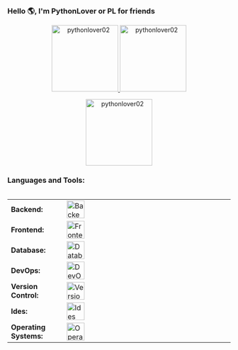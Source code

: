 ### Hello 🌎, I'm PythonLover or PL for friends
<div align="center">
  <a href="https://github.com/pythonlover02">
    <img height="150em" src="https://github-readme-stats.vercel.app/api/top-langs?username=pythonlover02&show_icons=true&locale=en&layout=compact&theme=tokyonight" alt="pythonlover02"/>
    <img height="150em" src="https://github-readme-stats.vercel.app/api?username=pythonlover02&show_icons=true&locale=en&layout=compact&theme=tokyonight" alt="pythonlover02"/>
  </a>
</div>
<p align="center">
  <a href="https://github.com/pythonlover02">
    <img src="https://github-readme-streak-stats.herokuapp.com/?user=pythonlover02&&theme=tokyonight" alt="pythonlover02" height="150em"/>
  </a>
</p>

<h3 align="left">Languages and Tools:</h3>
<div style="display: flex; flex-direction: column; height: 100%;">
    <table style="width: 100%; border-collapse: collapse;">
        <tr>
            <td style="font-weight: bold; padding-right: 10px; vertical-align: middle; border: none; width: 25%;">Backend:</td>
            <td style="vertical-align: middle; width: 75%;"><img height="40" src="https://skillicons.dev/icons?i=python,c,lua" alt="Backend"/></td>
        </tr>
        <tr>
            <td style="font-weight: bold; padding-right: 10px; vertical-align: middle; border: none; width: 25%;">Frontend:</td>
            <td style="vertical-align: middle; width: 75%;"><img height="40" src="https://skillicons.dev/icons?i=flutter" alt="Frontend"/></td>
        </tr>
        <tr>
            <td style="font-weight: bold; padding-right: 10px; vertical-align: middle; border: none; width: 25%;">Database:</td>
            <td style="vertical-align: middle; width: 75%;"><img height="40" src="https://skillicons.dev/icons?i=mysql" alt="Database"/></td>
        </tr>
        <tr>
            <td style="font-weight: bold; padding-right: 10px; vertical-align: middle; border: none; width: 25%;">DevOps:</td>
            <td style="vertical-align: middle; width: 75%;"><img height="40" src="https://skillicons.dev/icons?i=docker" alt="DevOps"/></td>
        </tr>
        <tr>
            <td style="font-weight: bold; padding-right: 10px; vertical-align: middle; border: none; width: 25%;">Version Control:</td>
            <td style="vertical-align: middle; width: 75%;"><img height="40" src="https://skillicons.dev/icons?i=git,github,gitlab" alt="Version Control"/></td>
        </tr>
        <tr>
            <td style="font-weight: bold; padding-right: 10px; vertical-align: middle; border: none; width: 25%;">Ides:</td>
            <td style="vertical-align: middle; width: 75%;"><img height="40" src="https://skillicons.dev/icons?i=vscode" alt="Ides"/></td>
        </tr>
        <tr>
            <td style="font-weight: bold; padding-right: 10px; vertical-align: middle; border: none; width: 25%;">Operating Systems:</td>
            <td style="vertical-align: middle; width: 75%;"><img height="40" src="https://skillicons.dev/icons?i=arch,debian,ubuntu,windows" alt="Operating Systems"/></td>
        </tr>
    </table>
</div>

